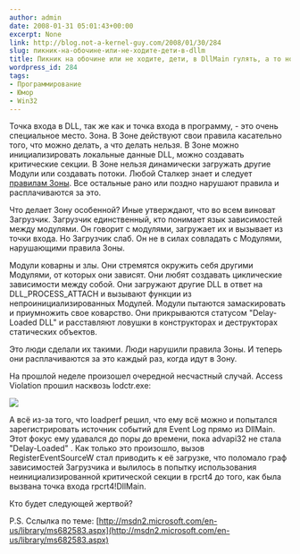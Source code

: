 ```yaml
---
author: admin
date: 2008-01-31 05:01:43+00:00
excerpt: None
link: http://blog.not-a-kernel-guy.com/2008/01/30/284
slug: пикник-на-обочине-или-не-ходите-дети-в-dllm
title: Пикник на обочине или не ходите, дети, в DllMain гулять, а то ноги оторвёт
wordpress_id: 284
tags:
- Программирование
- Юмор
- Win32
---
```


Точка входа в DLL, так же как и точка входа в программу, - это очень специальное место. Зона. В Зоне действуют свои правила касательно того, что можно делать, а что делать нельзя. В Зоне можно инициализировать локальные данные DLL, можно создавать критические секции. В Зоне нельзя динамически загружать другие Модули или создавать потоки. Любой Сталкер знает и следует [правилам Зоны](http://msdn2.microsoft.com/en-us/library/ms682583.aspx). Все остальные рано или поздно нарушают правила и расплачиваются за это.

Что делает Зону особенной? Иные утверждают, что во всем виноват Загрузчик. Загрузчик единственный, кто понимает язык зависимостей между модулями. Он говорит с модулями, загружает их и вызывает из точки входа. Но Загрузчик слаб. Он не в силах совладать с Модулями, нарушающими правила Зоны.

Модули коварны и злы. Они стремятся окружить себя другими Модулями, от которых они зависят. Они любят создавать циклические зависимости между собой. Они загружают другие DLL в ответ на DLL_PROCESS_ATTACH и вызывают функции из непроинициализированных Модулей. Модули пытаются замаскировать и приумножить свое коварство. Они прикрываются статусом "Delay-Loaded DLL" и расставляют ловушки в конструкторах и деструкторах статических объектов. 

Это люди сделали их такими. Люди нарушили правила Зоны. И теперь они расплачиваются за это каждый раз, когда идут в Зону.

На прошлой неделе произошел очередной несчастный случай. Access Violation прошил насквозь lodctr.exe:

![](http://blog.not-a-kernel-guy.com/wp-content/uploads/2008/01/delay_loading_stack.png)

А всё из-за того, что loadperf решил, что ему всё можно и попытался зарегистрировать источник событий для Event Log прямо из DllMain. Этот фокус ему удавался до поры до времени, пока advapi32 не стала "Delay-Loaded" . Как только это произошло, вызов RegisterEventSourceW стал приводить к её загрузке, что поломало граф зависимостей Загрузчика и вылилось в попытку использования неинициализированной критической секции в rpcrt4 до того, как была вызвана точка входа rpcrt4!DllMain.

Кто будет следующей жертвой?

P.S. Сслылка по теме: [http://msdn2.microsoft.com/en-us/library/ms682583.aspx](http://msdn2.microsoft.com/en-us/library/ms682583.aspx)
